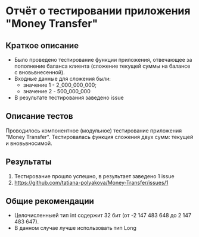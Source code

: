 # Отчёт о тестировании приложения "Money Transfer"

## Краткое описание

* Было проведено тестирование функции приложения, отвечающее за пополнение баланса клиента (сложение текущей суммы на балансе с вновьвнесенной). 
* Входные данные для сложения были:
  * значение 1 - 2_000_000_000;
  * значение 2 - 500_000_000
* В результате тестирования заведено issue

## Описание тестов

Проводилось компонентное (модульное) тестирование приложения "Money Transfer". Тестировалась функция сложения двух сумм: текущей и вновьвносимой.

## Результаты

1. Тестирование прошло успешно, в результает заведено 1 issue
2. https://github.com/tatiana-polyakova/Money-Transfer/issues/1

## Общие рекомендации

* Целочисленныей тип int содержит 32 бит (от -2 147 483 648 до 2 147 483 647).
* В данном случае лучше использовать тип Long
